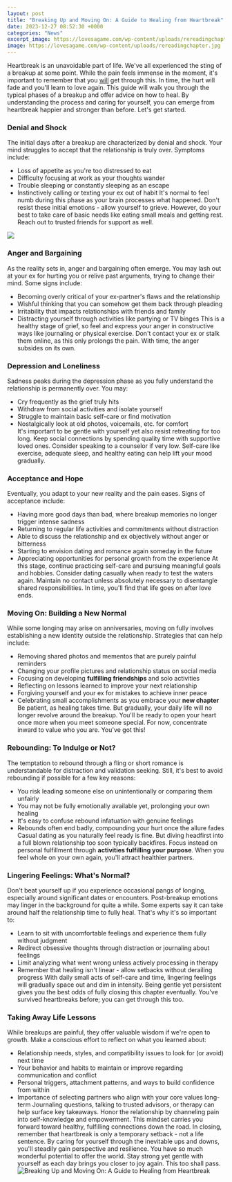 ```yaml
---
layout: post
title: "Breaking Up and Moving On: A Guide to Healing from Heartbreak"
date: 2023-12-27 08:52:30 +0000
categories: "News"
excerpt_image: https://lovesagame.com/wp-content/uploads/rereadingchapter.jpg
image: https://lovesagame.com/wp-content/uploads/rereadingchapter.jpg
---
```


Heartbreak is an unavoidable part of life. We've all experienced the sting of a breakup at some point. While the pain feels immense in the moment, it's important to remember that you [will](https://store.fi.io.vn/chihuahua4325-t-shirt) get through this. In time, the hurt will fade and you'll learn to love again. 
This guide will walk you through the typical phases of a breakup and offer advice on how to heal. By understanding the process and caring for yourself, you can emerge from heartbreak happier and stronger than before. Let's get started.
### Denial and Shock
The initial days after a breakup are characterized by denial and shock. Your mind struggles to accept that the relationship is truly over. Symptoms include:
- Loss of appetite as you're too distressed to eat  
- Difficulty focusing at work as your thoughts wander 
- Trouble sleeping or constantly sleeping as an escape
- Instinctively calling or texting your ex out of habit
It's normal to feel numb during this phase as your brain processes what happened. Don't resist these initial emotions - allow yourself to grieve. However, do your best to take care of basic needs like eating small meals and getting rest. Reach out to trusted friends for support as well. 

![](https://brightdrops.com/wp-content/uploads/2014/07/breakupquotes1.jpg)
### Anger and Bargaining 
As the reality sets in, anger and bargaining often emerge. You may lash out at your ex for hurting you or relive past arguments, trying to change their mind. Some signs include: 
- Becoming overly critical of your ex-partner's flaws and the relationship 
- Wishful thinking that you can somehow get them back through pleading
- Irritability that impacts relationships with friends and family
- Distracting yourself through activities like partying or TV binges
This is a healthy stage of grief, so feel and express your anger in constructive ways like journaling or physical exercise. Don't contact your ex or stalk them online, as this only prolongs the pain. With time, the anger subsides on its own.
### Depression and Loneliness
Sadness peaks during the depression phase as you fully understand the relationship is permanently over. You may:
- Cry frequently as the grief truly hits  
- Withdraw from social activities and isolate yourself  
- Struggle to maintain basic self-care or find motivation
- Nostalgically look at old photos, voicemails, etc. for comfort  
It's important to be gentle with yourself yet also resist retreating for too long. Keep social connections by spending quality time with supportive loved ones. Consider speaking to a counselor if very low. Self-care like exercise, adequate sleep, and healthy eating can help lift your mood gradually.
### Acceptance and Hope 
Eventually, you adapt to your new reality and the pain eases. Signs of acceptance include:
- Having more good days than bad, where breakup memories no longer trigger intense sadness
- Returning to regular life activities and commitments without distraction  
- Able to discuss the relationship and ex objectively without anger or bitterness
- Starting to envision dating and romance again someday in the future
- Appreciating opportunities for personal growth from the experience
At this stage, continue practicing self-care and pursuing meaningful goals and hobbies. Consider dating casually when ready to test the waters again. Maintain no contact unless absolutely necessary to disentangle shared responsibilities. In time, you'll find that life goes on after love ends.
### Moving On: Building a New Normal  
While some longing may arise on anniversaries, moving on fully involves establishing a new identity outside the relationship. Strategies that can help include:
- Removing shared photos and mementos that are purely painful reminders   
- Changing your profile pictures and relationship status on social media
- Focusing on developing **fulfilling friendships** and solo activities  
- Reflecting on lessons learned to improve your next relationship
- Forgiving yourself and your ex for mistakes to achieve inner peace
- Celebrating small accomplishments as you embrace your **new chapter**
Be patient, as healing takes time. But gradually, your daily life will no longer revolve around the breakup. You'll be ready to open your heart once more when you meet someone special. For now, concentrate inward to value who you are. You've got this!
### Rebounding: To Indulge or Not?
The temptation to rebound through a fling or short romance is understandable for distraction and validation seeking. Still, it's best to avoid rebounding if possible for a few key reasons:
- You risk leading someone else on unintentionally or comparing them unfairly  
- You may not be fully emotionally available yet, prolonging your own healing 
- It's easy to confuse rebound infatuation with genuine feelings  
- Rebounds often end badly, compounding your hurt once the allure fades
Casual dating as you naturally feel ready is fine. But diving headfirst into a full blown relationship too soon typically backfires. Focus instead on personal fulfillment through **activities fulfilling your purpose**. When you feel whole on your own again, you'll attract healthier partners.
### Lingering Feelings: What's Normal?
Don't beat yourself up if you experience occasional pangs of longing, especially around significant dates or encounters. Post-breakup emotions may linger in the background for quite a while. Some experts say it can take around half the relationship time to fully heal. That's why it's so important to:
- Learn to sit with uncomfortable feelings and experience them fully without judgment
- Redirect obsessive thoughts through distraction or journaling about feelings   
- Limit analyzing what went wrong unless actively processing in therapy
- Remember that healing isn't linear - allow setbacks without derailing progress
With daily small acts of self-care and time, lingering feelings will gradually space out and dim in intensity. Being gentle yet persistent gives you the best odds of fully closing this chapter eventually. You've survived heartbreaks before; you can get through this too.
### Taking Away Life Lessons  
While breakups are painful, they offer valuable wisdom if we're open to growth. Make a conscious effort to reflect on what you learned about:
- Relationship needs, styles, and compatibility issues to look for (or avoid) next time
- Your behavior and habits to maintain or improve regarding communication and conflict   
- Personal triggers, attachment patterns, and ways to build confidence from within    
- Importance of selecting partners who align with your core values long-term
Journaling questions, talking to trusted advisors, or therapy can help surface key takeaways. Honor the relationship by channeling pain into self-knowledge and empowerment. This mindset carries you forward toward healthy, fulfilling connections down the road.
In closing, remember that heartbreak is only a temporary setback - not a life sentence. By caring for yourself through the inevitable ups and downs, you'll steadily gain perspective and resilience. You have so much wonderful potential to offer the world. Stay strong yet gentle with yourself as each day brings you closer to joy again. This too shall pass.
![Breaking Up and Moving On: A Guide to Healing from Heartbreak](https://lovesagame.com/wp-content/uploads/rereadingchapter.jpg)